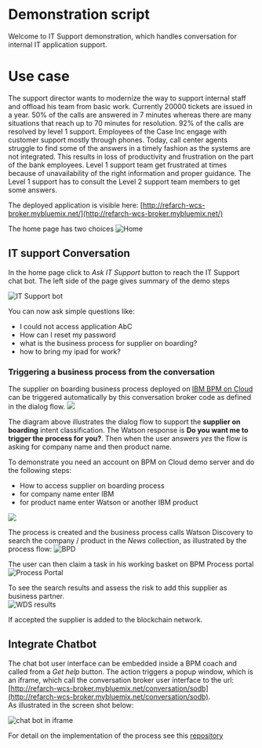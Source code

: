 # Demonstration script
Welcome to IT Support demonstration, which handles conversation for internal IT application support.

# Use case
The support director wants to modernize the way to support internal staff and offload his team from basic work. Currently 20000 tickets are issued in a year. 50% of the calls are answered in 7 minutes whereas there are many situations that reach up to 70 minutes for resolution. 92% of the calls are resolved by level 1 support. Employees of the Case Inc engage with customer support mostly through phones. Today, call center agents struggle to find some of the answers in a timely fashion as the systems are not integrated. This results in loss of productivity and frustration on the part of the bank employees. Level 1 support team get frustrated at times because of unavailability of the right information and proper guidance. The Level 1 support has to consult the Level 2 support team members to get some answers.   

The deployed application is visible here: [http://refarch-wcs-broker.mybluemix.net/](http://refarch-wcs-broker.mybluemix.net/)

The home page has two choices
![Home](demo-home.png)

## IT support Conversation
In the home page click to *Ask IT Support* button to reach the IT Support chat bot. The left side of the page gives summary of the demo steps  

![IT Support bot](it-support-bot.png)

You can now ask simple questions like:
* I could not access application AbC
*  How can I reset my password
* what is the business process for supplier on boarding?
* how to bring my ipad for work?

### Triggering a business process from the conversation

The supplier on boarding business process deployed on [IBM BPM on Cloud](https://vhost001.bpm.ibmcloud.com/) can be triggered automatically by this conversation broker code as defined in the dialog flow.
![](../tutorial/supplier-node-yes.png)

The diagram above illustrates the dialog flow to support the **supplier on boarding** intent classification. The Watson response is **Do you want me to trigger the process for you?**. Then when the user answers *yes* the flow is asking for company name and then product name.

To demonstrate you need an account on BPM on Cloud demo server and do the following steps:

* How to access supplier on boarding process
* for company name enter IBM
* for product name enter Watson or another IBM product

![](../readme/trigger-from-wcs.png)  

The process is created and the business process calls Watson Discovery to search the company / product in the *News* collection, as illustrated by the process flow:
![BPD](https://github.com/ibm-cloud-architecture/refarch-cognitive-supplier-process/blob/master/docs/bpm-supplieronboarding.png)

The user can then claim a task in his working basket on BPM Process portal
![Process Portal](https://github.com/ibm-cloud-architecture/refarch-cognitive-supplier-process/blob/master/docs/SOBD-processcenter.png)  

To see the search results and assess the risk to add this supplier as business partner.  
![WDS results](https://github.com/ibm-cloud-architecture/refarch-cognitive-supplier-process/blob/master/docs/wds-results.png)  

If accepted the supplier is added to the blockchain network.

## Integrate Chatbot

The chat bot user interface can be embedded inside a BPM coach and called from a *Get help* button. The action triggers a popup window, which is an iframe, which call the conversation broker user interface to the url: [http://refarch-wcs-broker.mybluemix.net/conversation/sodb](http://refarch-wcs-broker.mybluemix.net/conversation/sodb).  
As illustrated in the screen shot below:  

![chat bot in iframe](https://github.com/ibm-cloud-architecture/refarch-cognitive-supplier-process/blob/master/docs/bpm-wcs-iframe.png)

For detail on the implementation of the process see this [repository](https://github.com/ibm-cloud-architecture/refarch-cognitive-supplier-process)
